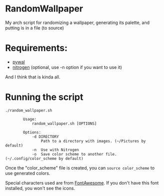 # RandomWallpaper
My arch script for randomizing a wallpaper, generating its palette, and putting is in a file (to source)

# Requirements:

- [pywal](https://github.com/dylanaraps/pywal)
- [nitrogen](https://github.com/l3ib/nitrogen) (optional, use -n option if you want to use it)

And I think that is kinda all.

# Running the script

```
./random_wallpaper.sh
```

```
        Usage:
            random_wallpaper.sh [OPTIONS]

        Options:
            -d DIRECTORY
                Path to a directory with images. (~/Pictures by default)
            -n  Use with Nitrogen
            -o  Save color scheme to another file. (~/.config/color_scheme by default)
```

Once the "color_scheme" file is created, you can `source color_scheme` to use generated colors.

Special characters used are from [FontAwesome](https://fontawesome.com/icons). If you don't have this font installed, you won't see the icons.